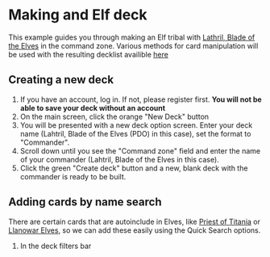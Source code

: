 # Making and Elf deck

This example guides you through making an Elf tribal with [Lathril, Blade of the Elves](https://scryfall.com/card/fdn/242/lathril-blade-of-the-elves) in the command zone.
Various methods for card manipulation will be used with the resulting decklist availible [here](https://archidekt.com/decks/12532933/lahtril_blade_of_the_elves_pdo)

## Creating a new deck
1. If you have an account, log in. If not, please register first. **You will not be able to save your deck without an account**
2. On the main screen, click the orange "New Deck" button
3. You will be presented with a new deck option screen. Enter your deck name (Lahtril, Blade of the Elves (PDO) in this case), set the format to "Commander".
4. Scroll down until you see the "Command zone" field and enter the name of your commander (Lahtril, Blade of the Elves in this case).
5. Click the green "Create deck" button and a new, blank deck with the commander is ready to be built.

## Adding cards by name search
There are certain cards that are autoinclude in Elves, like [Priest of Titania](https://scryfall.com/card/mh3/286/priest-of-titania) or [Llanowar Elves](https://scryfall.com/card/fdn/227/llanowar-elves), so we can add these easily using the Quick Search options.

1. In the deck filters bar
